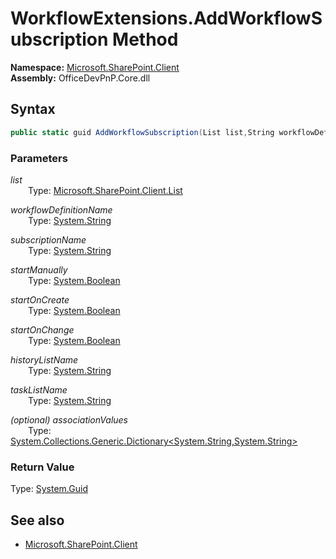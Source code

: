 # WorkflowExtensions.AddWorkflowSubscription Method  
**Namespace:** [Microsoft.SharePoint.Client](Microsoft.SharePoint.Client.md)  
**Assembly:** OfficeDevPnP.Core.dll  
## Syntax
```C#
public static guid AddWorkflowSubscription(List list,String workflowDefinitionName,String subscriptionName,Boolean startManually,Boolean startOnCreate,Boolean startOnChange,String historyListName,String taskListName,Dictionary<String, String> associationValues)
```
### Parameters
*list*  
&emsp;&emsp;Type: [Microsoft.SharePoint.Client.List](Microsoft.SharePoint.Client.List.md) 
&emsp;&emsp;  
  
*workflowDefinitionName*  
&emsp;&emsp;Type: [System.String](System.String.md) 
&emsp;&emsp;  
  
*subscriptionName*  
&emsp;&emsp;Type: [System.String](System.String.md) 
&emsp;&emsp;  
  
*startManually*  
&emsp;&emsp;Type: [System.Boolean](System.Boolean.md) 
&emsp;&emsp;  
  
*startOnCreate*  
&emsp;&emsp;Type: [System.Boolean](System.Boolean.md) 
&emsp;&emsp;  
  
*startOnChange*  
&emsp;&emsp;Type: [System.Boolean](System.Boolean.md) 
&emsp;&emsp;  
  
*historyListName*  
&emsp;&emsp;Type: [System.String](System.String.md) 
&emsp;&emsp;  
  
*taskListName*  
&emsp;&emsp;Type: [System.String](System.String.md) 
&emsp;&emsp;  
  
*(optional) associationValues*  
&emsp;&emsp;Type: [System.Collections.Generic.Dictionary<System.String,System.String>](System.Collections.Generic.Dictionary<System.String,System.String>.md) 
&emsp;&emsp;  
  
### Return Value
Type: [System.Guid](System.Guid.md  
)
## See also
- [Microsoft.SharePoint.Client](Microsoft.SharePoint.Client.md)
